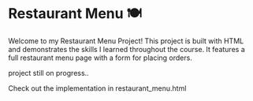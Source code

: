 # Restaurant Menu 🍽️
Welcome to my Restaurant Menu Project! This project is built with HTML and demonstrates the skills I learned throughout the course. It features a full restaurant menu page with a form for placing orders.

project still on progress..

Check out the implementation in restaurant_menu.html
